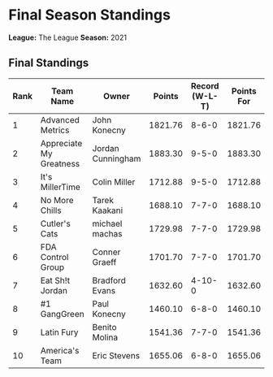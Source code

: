 # Final Season Standings

**League:** The League
**Season:** 2021

## Final Standings

| Rank | Team Name | Owner | Points | Record (W-L-T) | Points For | Points Against |
|------|-----------|-------|--------|----------------|------------|----------------|
| 1 | Advanced Metrics | John Konecny | 1821.76 | 8-6-0 | 1821.76 | 1655.38 |
| 2 | Appreciate My Greatness | Jordan Cunningham | 1883.30 | 9-5-0 | 1883.30 | 1691.24 |
| 3 | It's MillerTime | Colin Miller | 1712.88 | 9-5-0 | 1712.88 | 1588.34 |
| 4 | No More Chills | Tarek Kaakani | 1688.10 | 7-7-0 | 1688.10 | 1691.22 |
| 5 | Cutler's Cats | michael machas | 1729.98 | 7-7-0 | 1729.98 | 1695.28 |
| 6 | FDA Control Group | Conner Graeff | 1701.70 | 7-7-0 | 1701.70 | 1685.46 |
| 7 | Eat Sh!t Jordan  | Bradford Evans | 1632.60 | 4-10-0 | 1632.60 | 1855.48 |
| 8 | #1 GangGreen | Paul Konecny | 1460.10 | 6-8-0 | 1460.10 | 1647.04 |
| 9 | Latin Fury | Benito Molina | 1541.36 | 7-7-0 | 1541.36 | 1614.08 |
| 10 | America's Team | Eric Stevens | 1655.06 | 6-8-0 | 1655.06 | 1703.32 |
